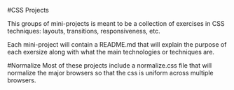 #CSS Projects

This groups of mini-projects is meant to be a collection of exercises in CSS techniques: layouts, transitions, responsiveness, etc. 

Each mini-project will contain a README.md that will explain the purpose of each exersize along with what the main technologies or techniques are.

#Normalize
Most of these projects include a normalize.css file that will normalize the major browsers so that the css is uniform across multiple browsers.


